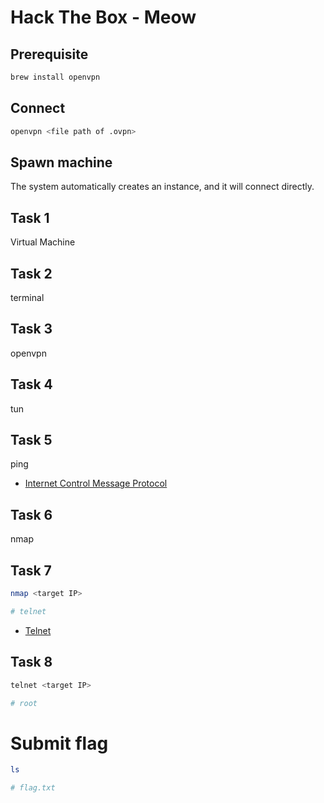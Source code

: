 # Hack The Box - Meow

## Prerequisite

```sh
brew install openvpn
```

## Connect

```sh
openvpn <file path of .ovpn>
```

## Spawn machine

The system automatically creates an instance, and it will connect directly.

## Task 1

Virtual Machine

## Task 2

terminal

## Task 3

openvpn

## Task 4

tun

## Task 5

ping

- [Internet Control Message Protocol](https://en.wikipedia.org/wiki/Internet_Control_Message_Protocol)

## Task 6

nmap

## Task 7

```sh
nmap <target IP>

# telnet
```

- [Telnet](https://en.wikipedia.org/wiki/Telnet)

## Task 8

```sh
telnet <target IP>

# root
```

# Submit flag

```sh
ls

# flag.txt
```
